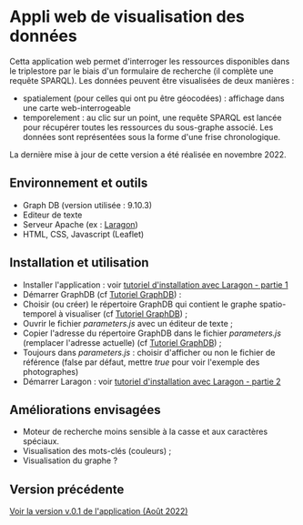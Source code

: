 # Appli web de visualisation des données

Cetta application web permet d'interroger les ressources disponibles dans le triplestore par le biais d'un formulaire de recherche (il complète une requête SPARQL). 
Les données peuvent être visualisées de deux manières : 
* spatialement (pour celles qui ont pu être géocodées) : affichage dans une carte web-interrogeable
* temporelement : au clic sur un point, une requête SPARQL est lancée pour récupérer toutes les ressources du sous-graphe associé. Les données sont représentées sous la forme d'une frise chronologique.

La dernière mise à jour de cette version a été réalisée en novembre 2022.

## Environnement et outils

* Graph DB (version utilisée : 9.10.3)
* Editeur de texte
* Serveur Apache (ex : [Laragon](https://laragon.org/))
* HTML, CSS, Javascript (Leaflet)

## Installation et utilisation
* Installer l'application : voir [tutoriel d'installation avec Laragon - partie 1](https://github.com/solenn-tl/photographes_soduco/blob/main/doc/Tutoriel_Laragon.pdf)
* Démarrer GraphDB (cf [Tutoriel GraphDB](https://github.com/solenn-tl/photographes_soduco/blob/main/doc/Tutoriel_GraphDB.pdf)) : 
* Choisir (ou créer) le répertoire GraphDB qui contient le graphe spatio-temporel à visualiser (cf [Tutoriel GraphDB](https://github.com/solenn-tl/photographes_soduco/blob/main/doc/Tutoriel_GraphDB.pdf)) ;
* Ouvrir le fichier _parameters.js_ avec un éditeur de texte ;
* Copier l'adresse du répertoire GraphDB dans le fichier _parameters.js_ (remplacer l'adresse actuelle) (cf [Tutoriel GraphDB](https://github.com/solenn-tl/photographes_soduco/blob/main/doc/Tutoriel_GraphDB.pdf)) ;
* Toujours dans _parameters.js_ : choisir d'afficher ou non le fichier de référence (false par défaut, mettre _true_ pour voir l'exemple des photographes)
* Démarrer Laragon : voir [tutoriel d'installation avec Laragon - partie 2](https://github.com/solenn-tl/photographes_soduco/blob/main/doc/Tutoriel_Laragon.pdf)

## Améliorations envisagées

* Moteur de recherche moins sensible à la casse et aux caractères spéciaux.
* Visualisation des mots-clés (couleurs) ;
* Visualisation du graphe ?

## Version précédente

[Voir la version v.0.1 de l'application (Août 2022)](https://github.com/solenn-tl/stage_demo_photographes)
